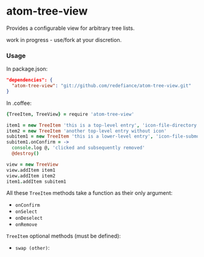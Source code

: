 # atom-tree-view

Provides a configurable view for arbitrary tree lists.

work in progress - use/fork at your discretion.

### Usage

In package.json:
```json
"dependencies": {
  "atom-tree-view": "git://github.com/redefiance/atom-tree-view.git"
}
```

In .coffee:
```coffee
{TreeItem, TreeView} = require 'atom-tree-view'

item1 = new TreeItem 'this is a top-level entry', 'icon-file-directory'
item2 = new TreeItem 'another top-level entry without icon'
subitem1 = new TreeItem 'this is a lower-level entry', 'icon-file-submodule'
subitem1.onConfirm = ->
  console.log @, 'clicked and subsequently removed'
  @destroy()

view = new TreeView
view.addItem item1
view.addItem item2
item1.addItem subitem1
```

All these `TreeItem` methods take a function as their only argument:
- `onConfirm`
- `onSelect`
- `onDeselect`
- `onRemove`

`TreeItem` optional methods (must be defined):
- `swap (other)`:
